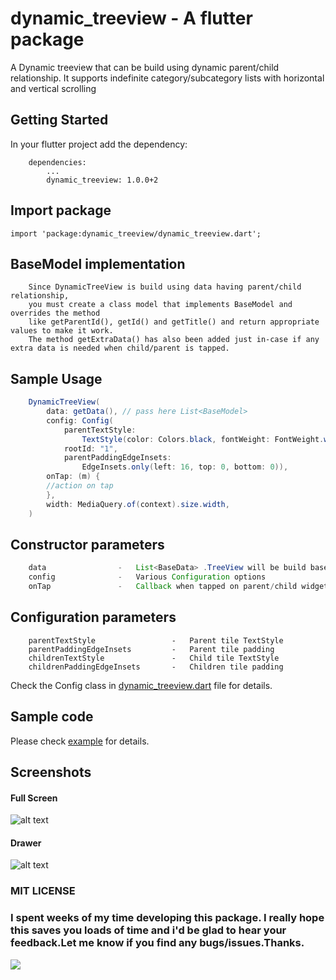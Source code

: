 # dynamic_treeview - A flutter package

A Dynamic treeview that can be build using dynamic parent/child relationship. It supports indefinite category/subcategory lists with horizontal and vertical scrolling

## Getting Started

In your flutter project add the dependency:
```
    dependencies:
        ...
        dynamic_treeview: 1.0.0+2
```

## Import package
``` 
import 'package:dynamic_treeview/dynamic_treeview.dart';

``` 
## BaseModel implementation
```
    Since DynamicTreeView is build using data having parent/child relationship, 
    you must create a class model that implements BaseModel and overrides the method 
    like getParentId(), getId() and getTitle() and return appropriate values to make it work. 
    The method getExtraData() has also been added just in-case if any extra data is needed when child/parent is tapped.
```
## Sample Usage

```java
    DynamicTreeView(
        data: getData(), // pass here List<BaseModel>
        config: Config(
            parentTextStyle:
                TextStyle(color: Colors.black, fontWeight: FontWeight.w600),
            rootId: "1",
            parentPaddingEdgeInsets:
                EdgeInsets.only(left: 16, top: 0, bottom: 0)),
        onTap: (m) {
        //action on tap
        },
        width: MediaQuery.of(context).size.width,
    )
```

## Constructor parameters
```java
    data                -   List<BaseData> .TreeView will be build based on this data.This is a required field
    config              -   Various Configuration options
    onTap               -   Callback when tapped on parent/child widget
```
 
## Configuration parameters
```
    parentTextStyle                 -   Parent tile TextStyle
    parentPaddingEdgeInsets         -   Parent tile padding
    childrenTextStyle               -   Child tile TextStyle
    childrenPaddingEdgeInsets       -   Children tile padding
```
Check the Config class in [dynamic_treeview.dart](https://github.com/thangmam/dynamic_treeview/blob/master/lib/dynamic_treeview.dart) file for details.

## Sample code
Please check [example](https://github.com/thangmam/dynamic_treeview/tree/master/example) for details.
## Screenshots
#### Full Screen
![alt text](https://github.com/thangmam/dynamic_treeview/raw/master/screenshots/ss.gif "Full screen")

#### Drawer

![alt text](https://github.com/thangmam/dynamic_treeview/raw/master/screenshots/ss2.gif  "Drawer")
 


### MIT LICENSE

### I spent weeks of my time developing this package. I really hope this saves you loads of time and i'd be glad to hear your feedback.Let me know if you find any bugs/issues.Thanks.
 [<img src="https://camo.githubusercontent.com/d5d24e33e2f4b6fe53987419a21b203c03789a8f/68747470733a2f2f696d672e736869656c64732e696f2f62616467652f446f6e6174652d50617950616c2d677265656e2e737667">](https://www.paypal.me/thangmam)
 